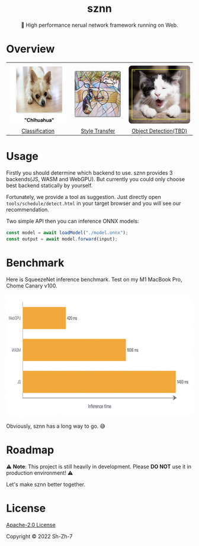 <h1 align="center">sznn</h1>
<p align="center">🚀 High performance nerual network framework running on Web.</p>

# Overview

<table>
  <tr>
    <td align="center">
      <img
           src="./assets/classify.png"
           width="256"
           style="margin-bottom: -4px; border-radius: 8px;"
           alt="classify"
      />
    </td>
    <td align="center">
      <img
           src="./assets/transfer.png"
           width="256"
           style="margin-bottom: -4px; border-radius: 8px;"
           alt="transfer"
           />
    </td>
    <td align="center">
      <img
           src="./assets/detect.png"
           width="256"
           style="margin-bottom: -4px; border-radius: 8px;"
           alt="detect"
           />
    </td>
  </tr>
  <tr>
    <td align="center">
      <a href="./examples/classify/">Classification</a>
    </td>
    <td align="center">
      <a href="./examples/transfer/">Style Transfer</a>
    </td>
    <td align="center">
      <a href="./examples/detect/">Object Detection(TBD)</a>
    </td>
  </tr>
</table>



# Usage

Firstly you should determine which backend to use. sznn provides 3 backends(JS, WASM and WebGPU). But currently you could only choose best backend statically by yourself.

Fortunately, we provide a tool as suggestion. Just directly open `tools/schedule/detect.html` in your target browser and you will see our recommendation.

Two simple API then you can inference ONNX models:

```js
const model = await loadModel("./model.onnx");
const output = await model.forward(input);
```



# Benchmark

Here is SqueezeNet inference benchmark. Test on my M1 MacBook Pro, Chome Canary v100.

<img src="./assets/benchmark.png" alt="benchmark" style="width: 800px; height: 330px" />

Obviously, sznn has a long way to go. 😅



# Roadmap

⚠️ **Note**: This project is still heavily in development. Please **DO NOT** use it in production environment! ⚠️

Let's make sznn better together.



# License

[Apache-2.0 License](LICENSE)

Copyright ©️ 2022 Sh-Zh-7
